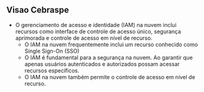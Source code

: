 ## Visao Cebraspe
- O gerenciamento de acesso e identidade (IAM) na nuvem inclui recursos como interface de controle de acesso único, segurança aprimorada e controle de acesso em nível de recurso.
	- O IAM na nuvem frequentemente inclui um recurso conhecido como Single Sign-On (SSO)
	- O IAM é fundamental para a segurança na nuvem. Ao garantir que apenas usuários autenticados e autorizados possam acessar recursos específicos.
	- O IAM na nuvem também permite o controle de acesso em nível de recurso.